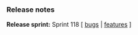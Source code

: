 ### Release notes
<!-- Please add your release notes in the following format:
- My change description (#PR)
-->

**Release sprint:** Sprint 118
[ [bugs](https://github.com/Azure/azure-functions-host/issues?q=is%3Aissue+milestone%3A%22Functions+Sprint+<successiveSprint>%22+label%3Abug+is%3Aclosed) | [features](https://github.com/Azure/azure-functions-host/issues?q=is%3Aissue+milestone%3A%22Functions+Sprint+<successiveSprint>%22+label%3Afeature+is%3Aclosed) ]